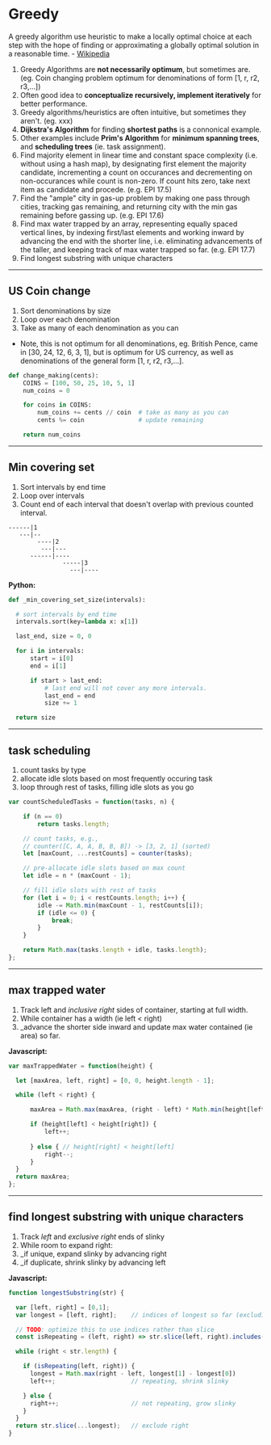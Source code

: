 # Greedy

A greedy algorithm use heuristic to make a locally optimal choice at each step with the hope of finding or approximating a globally optimal solution in a reasonable time. - [Wikipedia](https://en.wikipedia.org/wiki/Greedy_algorithm)

1. Greedy Algorithms are **not necessarily optimum**, but sometimes are. (eg. Coin changing problem optimum for denominations of form [1, r, r2, r3,...])
3. Often good idea to **conceptualize recursively, implement iteratively** for better performance.
4. Greedy algorithms/heuristics are often intuitive, but sometimes they aren't. (eg. xxx)
5. **Dijkstra's Algorithm** for finding **shortest paths** is a connonical example.
6. Other examples include **Prim's Algorithm** for **minimum spanning trees**, and **scheduling trees** (ie. task assignment).
7. Find majority element in linear time and constant space complexity (i.e. without using a hash map), by designating first element the majority candidate, incrementing a count on occurances and decrementing on non-occurances while count is non-zero. If count hits zero, take next item as candidate and procede. (e.g. EPI 17.5)
8. Find the "ample" city in gas-up problem by making one pass through cities, tracking gas remaining, and returning city with the min gas remaining before gassing up. (e.g. EPI 17.6)
9. Find max water trapped by an array, representing equally spaced vertical lines, by indexing first/last elements and working inward by advancing the end with the shorter line, i.e. eliminating advancements of the taller, and keeping track of max water trapped so far. (e.g. EPI 17.7)
10. Find longest substring with unique characters 
---
## US Coin change

1. Sort denominations by size
2. Loop over each denomination
3. Take as many of each denomination as you can
*  Note, this is not optimum for all denominations, eg. British Pence, came in [30, 24, 12, 6, 3, 1], but is optimum for US currency, as well as denominations of the general form [1, r, r2, r3,...].

```py
def change_making(cents):
    COINS = [100, 50, 25, 10, 5, 1]
    num_coins = 0

    for coins in COINS:
        num_coins += cents // coin  # take as many as you can
        cents %= coin               # update remaining

    return num_coins
```
---
## Min covering set

1. Sort intervals by end time
2. Loop over intervals
3. Count end of each interval that doesn't overlap with previous counted interval.

```
------|1
   ---|--
        ----|2
         ---|---
      ------|----
               -----|3
                 ---|----
```

**Python:**

```py
def _min_covering_set_size(intervals):

  # sort intervals by end time
  intervals.sort(key=lambda x: x[1])

  last_end, size = 0, 0

  for i in intervals:
      start = i[0]
      end = i[1]

      if start > last_end:
          # last end will not cover any more intervals.
          last_end = end
          size += 1

  return size
```

---
## task scheduling

1. count tasks by type
2. allocate idle slots based on most frequently occuring task
3. loop through rest of tasks, filling idle slots as you go

```js
var countScheduledTasks = function(tasks, n) {

    if (n == 0)
        return tasks.length;

    // count tasks, e.g.,
    // counter([C, A, A, B, B, B]) -> [3, 2, 1] (sorted)
    let [maxCount, ...restCounts] = counter(tasks);

    // pre-allocate idle slots based on max count
    let idle = n * (maxCount - 1);

    // fill idle slots with rest of tasks
    for (let i = 0; i < restCounts.length; i++) {
        idle -= Math.min(maxCount - 1, restCounts[i]);
        if (idle <= 0) {
            break;
        }
    }

    return Math.max(tasks.length + idle, tasks.length);
};
```

---
## max trapped water

1. Track left and *inclusive right* sides of container, starting at full width.
2. While container has a width (ie left < right)
3. _advance the shorter side inward and update max water contained (ie area) so far.

**Javascript:**

```js
var maxTrappedWater = function(height) {

  let [maxArea, left, right] = [0, 0, height.length - 1];

  while (left < right) {

      maxArea = Math.max(maxArea, (right - left) * Math.min(height[left], height[right]));

      if (height[left] < height[right]) {
          left++;
          
      } else { // height[right] < height[left]
          right--;
      }
  }
  return maxArea;
};
```

---
## find longest substring with unique characters

1. Track *left* and *exclusive right* ends of slinky
2. While room to expand right:  
3. _if unique, expand slinky by advancing right
3. _if duplicate, shrink slinky by advancing left

**Javascript:**

```js
function longestSubstring(str) {

  var [left, right] = [0,1];
  var longest = [left, right];    // indices of longest so far (excluding right!)

  // TODO: optimize this to use indices rather than slice
  const isRepeating = (left, right) => str.slice(left, right).includes(str[right]);

  while (right < str.length) { 

    if (isRepeating(left, right)) {
      longest = Math.max(right - left, longest[1] - longest[0])
      left++;                     // repeating, shrink slinky

    } else {
      right++;                    // not repeating, grow slinky
    }
  }
  return str.slice(...longest);   // exclude right
}
```

